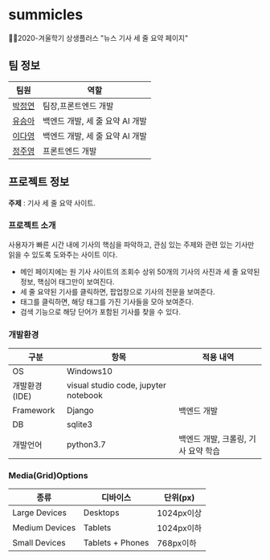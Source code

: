 # summicles
👩‍💻2020-겨울학기 상생플러스 "뉴스 기사 세 줄 요약 페이지"
## 팀 정보
|팀원|역할|
|---|---|
|[박정연](https://github.com/jeongyeon-park)|팀장,프론트엔드 개발|
|[유승아](https://github.com/SeungAh-Yoo99)|백엔드 개발, 세 줄 요약 AI 개발|
|[이다영](https://github.com/youngDaLee)|백엔드 개발, 세 줄 요약 AI 개발|
|[정주영](https://github.com/jyj544)|프론트엔드 개발|

## 프로젝트 정보
**주제** : 기사 세 줄 요약 사이트.
### 프로젝트 소개
 사용자가 빠른 시간 내에 기사의 핵심을 파악하고, 관심 있는 주제와 관련 있는 기사만 읽을 수 있도록 도와주는 사이트 이다.   
- 메인 페이지에는 원 기사 사이트의 조회수 상위 50개의 기사의 사진과 세 줄 요약된 정보, 핵심어 태그만이 보여진다.
- 세 줄 요약된 기사를 클릭하면, 팝업창으로 기사의 전문을 보여준다.
- 태그를 클릭하면, 해당 태그를 가진 기사들을 모아 보여준다.
- 검색 기능으로 해당 단어가 포함된 기사를 찾을 수 있다.
### 개발환경
|구분|항목|적용 내역|
|---|---|----------|
|OS|Windows10| |
|개발환경(IDE)|visual studio code, jupyter notebook| |
|Framework|Django|백엔드 개발|
|DB|sqlite3| |
|개발언어|python3.7|백엔드 개발, 크롤링, 기사 요약 학습|
### Media(Grid)Options
|종류|디바이스|단위(px)|
|---|---|------|
|Large Devices|Desktops|1024px이상|
|Medium Devices|Tablets|1024px이하|
|Small Devices|Tablets + Phones|768px이하|
